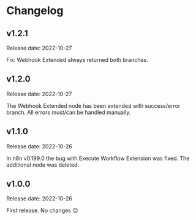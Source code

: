 # Changelog

## v1.2.1

Release date: 2022-10-27

Fix: Webhook Extended always returned both branches.

## v1.2.0

Release date: 2022-10-27

The Webhook Extended node has been extended with success/error branch.
All errors must/can be handled manually.

## v1.1.0

Release date: 2022-10-26

In n8n v0.199.0 the bug with Execute Workflow Extension was fixed.
The additional node was deleted.

## v1.0.0

Release date: 2022-10-26

First release. No changes 😉